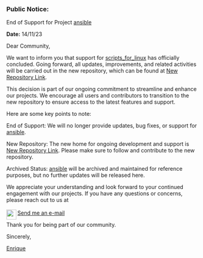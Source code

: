 ### Public Notice:

End of Support for Project [ansible](https://github.com/eefloresb/scripts_for_unix)

**Date:** 14/11/23

Dear Community,

We want to inform you that support for [scripts_for_linux](https://github.com/eefloresb/scripts_for_unix) has officially concluded. Going forward, all updates, improvements, and related activities will be carried out in the new repository, which can be found at [New Repository Link](https://github.com/2000923/scripts).

This decision is part of our ongoing commitment to streamline and enhance our projects. We encourage all users and contributors to transition to the new repository to ensure access to the latest features and support.

Here are some key points to note:

End of Support: We will no longer provide updates, bug fixes, or support for [ansible](https://github.com/eefloresb/scripts_for_unix).

New Repository: The new home for ongoing development and support is [New Repository Link](https://github.com/eefloresb/scripts). Please make sure to follow and contribute to the new repository.

Archived Status: [ansible](https://github.com/eefloresb/scripts_for_unix) will be archived and maintained for reference purposes, but no further updates will be released here.

We appreciate your understanding and look forward to your continued engagement with our projects. If you have any questions or concerns, please reach out to us at
<br /><br />
<a href="mailto:2000923@unmsm.edu.pe">Send me an e-mail
  <img align="left" width="26px" src="https://raw.githubusercontent.com/gilbarbara/logos/main/logos/google-gmail.svg" />
</a>
<br/>

Thank you for being part of our community.

Sincerely,

[Enrique](https://www.linkedin.com/in/edwin-enrique-flores-bautista/)
